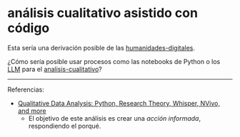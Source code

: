 # análisis cualitativo asistido con código

Esta sería una derivación posible de las [humanidades-digitales](humanidades-digitales.md).

¿Cómo sería posible usar procesos como las notebooks de Python o los [LLM](LLM.md) para el [analisis-cualitativo](analisis-cualitativo.md)?

---

Referencias:

* [Qualitative Data Analysis: Python, Research Theory, Whisper, NVivo, and more](https://medium.com/@htobochnik/qualitative-data-analysis-python-research-theory-whisper-nvivo-and-more-fff7e028df68)
  * El objetivo de este análisis es crear una *acción informada*, respondiendo el porqué.
